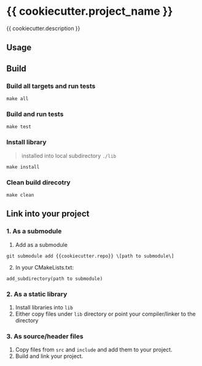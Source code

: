 # {{ cookiecutter.project_name }}

{{ cookiecutter.description }}


## Usage


## Build

### Build all targets and run tests

```
make all
```

### Build and run tests

```
make test
```

### Install library

> installed into local subdirectory `./lib`

```
make install
```

### Clean build direcotry

```
make clean
```

## Link into your project

### 1. As a submodule

1. Add as a submodule

```
git submodule add {{cookiecutter.repo}} \[path to submodule\]
```

2. In your CMakeLists.txt:

```
add_subdirectory(path to submodule)
```

### 2. As a static library

1. Install libraries into `lib`
2. Either copy files under `lib` directory or point your compiler/linker to the directory

### 3. As source/header files

1. Copy files from `src` and `include` and add them to your project.
2. Build and link your project.

